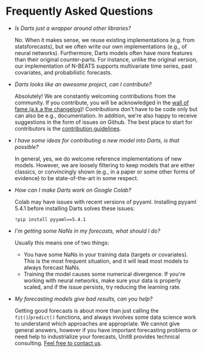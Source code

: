 # Frequently Asked Questions

- *Is Darts just a wrapper around other libraries?*

  No. When it makes sense, we reuse existing implementations (e.g. from statsforecasts), but we often write our 
  own implementations (e.g., of neural networks). Furthermore, Darts models often have more features than their original counter-parts. For instance, unlike the original version, our implementation of N-BEATS supports multivariate time series, past covariates, and probabilistic forecasts.

- *Darts looks like an awesome project, can I contribute?*

  Absolutely! We are constantly welcoming contributions from the community. If you contribute, you will be acknowledged in the [wall of fame (a.k.a the changelog)](https://github.com/unit8co/darts/blob/master/CHANGELOG.md)! Contributions don't have to be code only but can also be e.g., documentation. In addition, we're also happy to receive suggestions in the form of issues on Github. The best place to start for contributors is the [contribution guidelines](https://github.com/unit8co/darts/blob/master/CONTRIBUTING.md).

- *I have some ideas for contributing a new model into Darts, is that possible?*

  In general, yes, we do welcome reference implementations of new models. However, we are loosely filtering to keep models that are either classics, or convincingly shown (e.g., in a paper or some other forms of evidence) to be state-of-the-art in some respect.

- *How can I make Darts work on Google Colab?*

  Colab may have issues with recent versions of pyyaml. Installing pyyaml 5.4.1 before installing Darts solves these issues:
  ```
  !pip install pyyaml==5.4.1
  ```

- *I'm getting some NaNs in my forecasts, what should I do?*

  Usually this means one of two things:
  - You have some NaNs in your training data (targets or covariates). This is the most frequent situation, and it will lead most models
    to always forecast NaNs.
  - Training the model causes some numerical divergence. If you're working with neural networks, make sure your data is properly scaled, and if the issue
    persists, try reducing the learning rate.

- *My forecasting models give bad results, can you help?*

  Getting good forecasts is about more than just calling the `fit()`/`predict()` functions, and always involves some data science work to understand which approaches are appropriate. We cannot give general answers, however if you have important forecasting problems or need help to industrialize your forecasts, Unit8 provides technical consulting. <a href="mailto:info@unit8.co">Feel free to contact us</a>.
